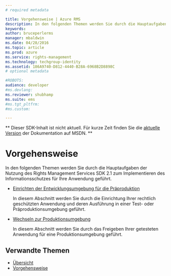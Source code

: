 ```yaml
---
# required metadata

title: Vorgehensweise | Azure RMS
description: In den folgenden Themen werden Sie durch die Hauptaufgaben der Nutzung des RMS SDK 2.1 zum Implementieren des Informationsschutzes für Ihre Anwendung geführt.
keywords:
author: bruceperlerms
manager: mbaldwin
ms.date: 04/28/2016
ms.topic: article
ms.prod: azure
ms.service: rights-management
ms.technology: techgroup-identity
ms.assetid: 186A9740-D812-4440-B28A-6968B2D8898C
# optional metadata

#ROBOTS:
audience: developer
#ms.devlang:
ms.reviewer: shubhamp
ms.suite: ems
#ms.tgt_pltfrm:
#ms.custom:

---
```

** Dieser SDK-Inhalt ist nicht aktuell. Für kurze Zeit finden Sie die [aktuelle Version](https://msdn.microsoft.com/library/windows/desktop/hh535290(v=vs.85).aspx) der Dokumentation auf MSDN. **
# Vorgehensweise

In den folgenden Themen werden Sie durch die Hauptaufgaben der Nutzung des Rights Management Services SDK 2.1 zum Implementieren des Informationsschutzes für Ihre Anwendung geführt.

- [Einrichten der Entwicklungsumgebung für die Präproduktion](how-to-set-up-the-pre-production-development-environment.md)

  In diesem Abschnitt werden Sie durch die Einrichtung Ihrer rechtlich geschützten Anwendung und deren Ausführung in einer Test- oder Präproduktionsumgebung geführt.</p></td>
- [Wechseln zur Produktionsumgebung](switching-to-the-production-environment.md)

  In diesem Abschnitt werden Sie durch das Freigeben Ihrer getesteten Anwendung für eine Produktionsumgebung geführt.
 

## Verwandte Themen

* [Übersicht](ad-rms-overview.md)
* [Vorgehensweise](how-to-use-msipc.md)
 

 


<!--HONumber=Jun16_HO1-->


